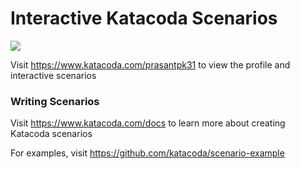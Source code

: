 # Interactive Katacoda Scenarios

[![](http://shields.katacoda.com/katacoda/prasantpk31/count.svg)](https://www.katacoda.com/prasantpk31 "Get your profile on Katacoda.com")

Visit https://www.katacoda.com/prasantpk31 to view the profile and interactive scenarios

### Writing Scenarios
Visit https://www.katacoda.com/docs to learn more about creating Katacoda scenarios

For examples, visit https://github.com/katacoda/scenario-example
